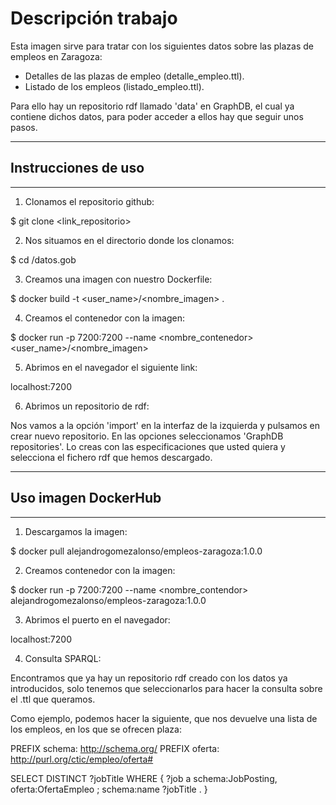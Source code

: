 # Descripción trabajo

Esta imagen sirve para tratar con los siguientes datos sobre las plazas de empleos en Zaragoza:

- Detalles de las plazas de empleo (detalle_empleo.ttl).
- Listado de los empleos (listado_empleo.ttl).


Para ello hay un repositorio rdf llamado 'data' en GraphDB, el cual ya contiene dichos datos, para poder acceder a ellos hay que seguir unos pasos.

-----------------------------------------------------------------------

## Instrucciones de uso
-----------------------------------------------------------------------

1. Clonamos el repositorio github:

$ git clone <link_repositorio>


2. Nos situamos en el directorio donde los clonamos:

$ cd /datos.gob


3. Creamos una imagen con nuestro Dockerfile:

$ docker build -t <user_name>/<nombre_imagen> .


4. Creamos el contenedor con la imagen:

$ docker run -p 7200:7200 --name <nombre_contenedor> <user_name>/<nombre_imagen>


5. Abrimos en el navegador el siguiente link:

localhost:7200


6. Abrimos un repositorio de rdf:

Nos vamos a la opción 'import' en la interfaz de la izquierda y pulsamos en crear nuevo repositorio.
En las opciones seleccionamos 'GraphDB repositories'.
Lo creas con las especificaciones que usted quiera y selecciona el fichero rdf que hemos descargado.

-----------------------------------------------------------------------
## Uso imagen DockerHub
-----------------------------------------------------------------------

1. Descargamos la imagen:

$ docker pull alejandrogomezalonso/empleos-zaragoza:1.0.0


2. Creamos contenedor con la imagen:

$ docker run -p 7200:7200 --name <nombre_contendor> alejandrogomezalonso/empleos-zaragoza:1.0.0


3. Abrimos el puerto en el navegador:

localhost:7200


4. Consulta SPARQL:

Encontramos que ya hay un repositorio rdf creado con los datos ya introducidos, solo tenemos que seleccionarlos para hacer la consulta sobre el .ttl que queramos.

Como ejemplo, podemos hacer la siguiente, que nos devuelve una lista de los empleos, en los que se ofrecen plaza:

PREFIX schema: <http://schema.org/>
PREFIX oferta: <http://purl.org/ctic/empleo/oferta#>

SELECT DISTINCT ?jobTitle
WHERE {
  ?job a schema:JobPosting, oferta:OfertaEmpleo ;
       schema:name ?jobTitle .
}
